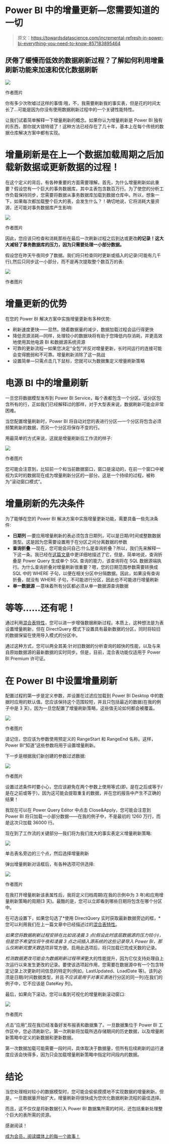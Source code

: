 # Power BI 中的增量更新—您需要知道的一切

> 原文：<https://towardsdatascience.com/incremental-refresh-in-power-bi-everything-you-need-to-know-857183895464>

## 厌倦了缓慢而低效的数据刷新过程？了解如何利用增量刷新功能来加速和优化数据刷新

![](img/d4abc0e5e790a4f2d0936775eb5a76df.png)

作者图片

你有多少次吹嘘过这样的事情:哦，不，我需要刷新我的事实表，但是花的时间太长了…可能是因为你没有使用数据刷新过程中的一个关键性能特性。

让我们试着简单解释一下增量刷新的概念。如果你认为增量刷新是 Power BI 独有的东西，那你就大错特错了！这种方法已经存在了几十年，基本上在每个传统的数据仓库解决方案中都有实现。

# 增量刷新是在上一个数据加载周期之后加载新数据或更新数据的过程！

在这个定义的背后，有各种重要的方面需要理解。首先，为什么增量刷新如此重要？假设您有一个巨大的事务数据库，其中主表包含数百万行。为了使您的分析工作负载保持同步，您需要将数据从事务数据库加载到数据仓库中。所以，想象一下，如果每次都加载整个巨大的表，会发生什么？！确切地说，它将消耗大量资源，还可能对事务数据库产生影响:

![](img/c619e0bfac3a39f90866bc734c41154c.png)

作者图片

因此，您应该只检查和消耗那些在最后一次刷新过程之后到达或更改**的记录！这大大减轻了事务数据库的压力，因为只需要处理一小部分数据。**

假设您在昨天午夜同步了数据。我们将只检查同时更新或插入的记录(可能有几千行),然后只同步这一小部分，而不是再次提取整个数百万的表:

![](img/e5fcee45f54d1ab2016822e1854be746.png)

作者图片

# 增量更新的优势

在您的 Power BI 解决方案中实施增量更新有多种优势:

*   刷新速度更快——显然，随着数据量的减少，数据加载过程会运行得更快
*   降低资源消耗—同样，处理较小的数据块将有助于您降低内存消耗，并更高效地使用其他电源 BI 和数据源系统资源
*   可靠的更新流程—如果您决定“全包”并反对增量更新，长时间运行的连接可能会变得脆弱和不可靠。增量刷新消除了这一挑战
*   设置简单—只需点击几下鼠标，您就可以为数据集定义增量刷新策略

# 电源 BI 中的增量刷新

一旦您将数据模型发布到 Power BI Service，每个表都包含一个分区。该分区包含所有的行，正如我们已经解释过的那样，对于大型表来说，数据刷新可能会非常困难。

当您配置增量刷新时，Power BI 将自动对您的表进行分区—一个分区将包含必须频繁刷新的数据，而另一个分区将保存不变的行。

用最简单的方式来说，这就是增量刷新后工作流的样子:

![](img/217a6e83c7823e40c7d6220dd468fe56.png)

作者图片

您可能会注意到，比较前一个和当前数据窗口，窗口是滚动的，在前一个窗口中被视为实时的数据现在成为增量刷新分区的一部分。这是一个持续的过程，被称为“滚动窗口模式”。

# 增量刷新的先决条件

为了能够在您的 Power BI 解决方案中实施增量更新功能，需要具备一些先决条件:

*   **日期列** —要应用增量刷新的表必须包含日期列，可以是日期/时间或整数数据类型。这是因为您需要设置用于在分区之间分离数据的参数
*   **查询折叠** —现在，您可能会问自己:什么是查询折叠？所以，我们先来解释一下这一条。我已经在[这篇文章](https://data-mozart.com/what-is-a-query-folding-in-power-bi-and-why-should-i-care/)中更详细地描述了它，但是，简单地说，查询折叠是 Power Query 生成单个 SQL 查询的能力，该查询将在 SQL 数据源端执行。为什么查询折叠对增量刷新很重要？嗯，您的日期范围参数需要转换成 SQL 中的 WHERE 子句，以便在相关分区中分隔数据。因此，如果没有查询折叠，就没有 WHERE 子句，不可能进行分区，因此也不可能进行增量刷新
*   **单一数据源** —意味着所有分区都必须从单一数据源查询数据

# 等等……还有呢！

通过利用[混合表特性](https://data-mozart.com/hybrid-tables-in-power-bi-the-ultimate-guide/)，您可以进一步增强数据刷新过程。本质上，这种想法是为表设置增量刷新，但在 DirectQuery 模式下设置具有最新数据的分区，同时将较旧的数据保留在使用导入模式的分区中。

通过这种方式，您可以两全其美:针对旧数据的分析查询的超快的性能，以及与来自原始数据源的最新数据的实时同步。但是，目前，混合表功能仅适用于 Power BI Premium 许可证。

# 在 Power BI 中设置增量刷新

配置过程的第一步是定义参数，并设置在过滤应加载到 Power BI Desktop 中的数据时应用的默认值。您应该保持这个范围较短，并且只包括最近的数据(在我的例子中是 3 天)，因为一旦您配置了增量刷新策略，这些值无论如何都会被覆盖。

![](img/ee1e15ad9ef0739dfc326748720f0ed8.png)

作者图片

请记住，您应该为参数使用预定义的 RangeStart 和 RangeEnd 名称。这样，Power BI“知道”这些参数将用于设置增量刷新。

下一步是根据我们新创建的参数过滤数据:

![](img/2584860b41fa39edea4f41aaf8906e64.png)

作者图片

设置过滤条件时要小心，您应该避免在两个参数上使用等式(即，是在之后或等于/是在之前或等于)，因为这可能会提取重复的数据，并在您的报告中产生不正确的结果！

我现在可以在 Power Query Editor 中点击 Close&Apply，您可能会注意到 Power BI 将只加载一小部分数据——在我的例子中，不是最初的 1260 万行，而是这次只加载 36000 行。

现在到了工作流的关键部分—我们将为我们庞大的事实表定义增量刷新策略:

![](img/f5bccccb6cb76f7e4ae3363dea1b7d3c.png)

单击表名旁边的三个点，然后选择增量刷新

弹出增量刷新对话框后，有各种选项可供选择:

![](img/53a84f641282ba7353496fc608a931d5.png)

作者图片

在我打开增量刷新该表属性后，我将定义归档周期(在我的示例中为 3 年)和应用增量刷新策略的周期(3 天)。最酷的是，您可以立即看到哪些日期将包含在哪个分区中。

在可选设置下，如果您勾选了*使用 DirectQuery 实时获取最新数据旁边的框，*您可以利用我们在上一篇文章中已经描述过的[混合表特性](https://data-mozart.com/hybrid-tables-in-power-bi-the-ultimate-guide/)。

*如果您将数据刷新过程安排在比如说凌晨 3 点(假设此时底层数据源的压力较小)，但是您不希望仅将午夜和凌晨 3 点之间插入源系统的这些记录导入 Power BI，那么仅刷新完整天数*选项非常方便。启用此选项后，将只加载已完成天数的记录。

*检测数据更改可能会为数据刷新过程带来*更大的性能提升，因为它仅支持处理自上次运行以来发生更改的记录。要使该选项起作用，您需要在数据源中有一个包含特定记录上次更新时间信息的特定列(例如，LastUpdated、LoadDate 等)。该列必须是日期/时间数据类型，并且*不应该是用于对事实表*进行分区的同一列(在我们的例子中，它不应该是 DateKey 列)。

最后，如果向下滚动，您可以看到可视化的增量刷新滚动窗口:

![](img/6e5308b5b9ae4b279036b69efb472c90.png)

作者图片

点击“应用”,现在我已经准备好发布报表和数据集了。一旦数据集位于 Power BI 工作区中，您必须刷新它。第一次刷新将加载所选存储期间的历史数据，以及增量刷新策略中定义的新数据和更新数据。

第一次数据加载可能需要一段时间，具体取决于数据量，但所有后续刷新的运行速度应该会快得多，因为只会加载增量刷新策略中指定时间段内的数据。

# 结论

当您处理相对较小的数据模型时，您可能会偷偷摸摸地不实现数据的增量刷新。但是，一旦数据量开始扩大，增量刷新将很快成为您优化数据刷新流程的最佳选择。

而且，这不仅仅是将新数据引入 Power BI 数据集所需的时间，还包括重新处理整个巨大的表所需的资源。

感谢阅读！

[成为会员，阅读媒体上的每一个故事！](https://datamozart.medium.com/membership)